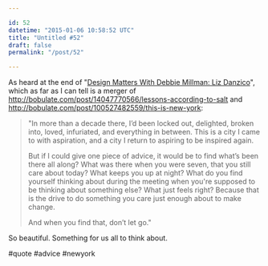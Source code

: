 ```yaml
---

id: 52
datetime: "2015-01-06 10:58:52 UTC"
title: "Untitled #52"
draft: false
permalink: "/post/52"

---
```


As heard at the end of "[Design Matters With Debbie Millman: Liz Danzico](https://designobserver.com/feature/liz-danzico/38700/)", which as far as I can tell is a merger of http://bobulate.com/post/14047770566/lessons-according-to-salt and http://bobulate.com/post/100527482559/this-is-new-york:

 > "In more than a decade there, I’d been locked out, delighted, broken into, loved, infuriated, and everything in between.
 > This is a city I came to with aspiration, and a city I return to aspiring to be inspired again. 
 > 
 > But if I could give one piece of advice, it would be to find what’s been there all along? What was there when you were seven, that you still care about today? What keeps you up at night? What do you find yourself thinking about during the meeting when you're supposed to be thinking about something else? What just feels right? Because that is the drive to do something you care just enough about to make change.
 >
 > And when you find that, don’t let go."

So beautiful. Something for us all to think about.

#quote #advice #newyork


